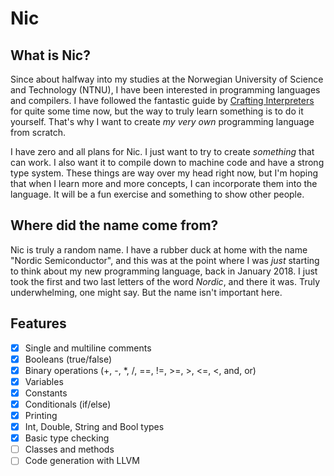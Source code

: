 # Nic

## What is Nic?

Since about halfway into my studies at the Norwegian University of Science and Technology (NTNU), I have been interested in programming languages and compilers. I have followed the fantastic guide by [Crafting Interpreters](http://craftinginterpreters.com/) for quite some time now, but the way to truly learn something is to do it yourself. That's why I want to create _my very own_ programming language from scratch.

I have zero and all plans for Nic. I just want to try to create _something_ that can work. I also want it to compile down to machine code and have a strong type system. These things are way over my head right now, but I'm hoping that when I learn more and more concepts, I can incorporate them into the language. It will be a fun exercise and something to show other people.

## Where did the name come from?

Nic is truly a random name. I have a rubber duck at home with the name "Nordic Semiconductor", and this was at the point where I was _just_ starting to think about my new programming language, back in January 2018. I just took the first and two last letters of the word _Nordic_, and there it was. Truly underwhelming, one might say. But the name isn't important here.

## Features

- [x] Single and multiline comments
- [x] Booleans (true/false)
- [x] Binary operations (+, -, *, /, ==, !=, >=, >, <=, <, and, or)
- [x] Variables
- [x] Constants
- [x] Conditionals (if/else)
- [x] Printing
- [x] Int, Double, String and Bool types
- [x] Basic type checking
- [ ] Classes and methods
- [ ] Code generation with LLVM
